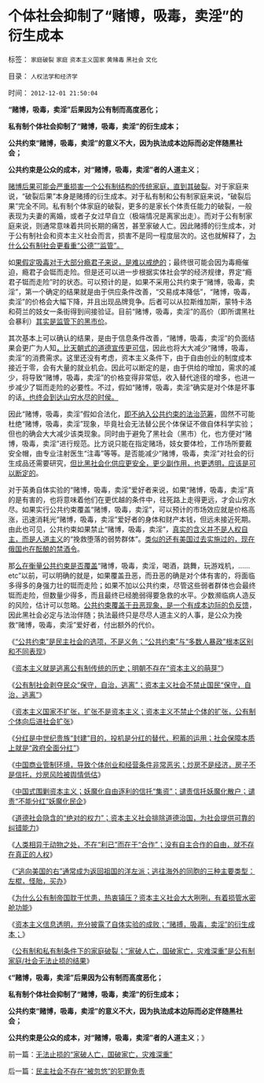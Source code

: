 # 个体社会抑制了“赌博，吸毒，卖淫”的衍生成本

标签： `家庭破裂` `家庭` `资本主义国家` `黄赌毒` `黑社会` `文化` 

目录： `人权法学和经济学`

时间： `2012-12-01 21:50:04`

**“赌博，吸毒，卖淫”后果因为公有制而高度恶化；**

**私有制个体社会抑制了“赌博，吸毒，卖淫”的衍生成本；**

**公共约束“赌博，吸毒，卖淫”的意义不大，因为执法成本边际而必定伴随黑社会；**

**公共约束是公众的成本，对“赌博，吸毒，卖淫”者的人道主义**；

[赌博后果可能会严重损害一个公有制结构的传统家庭，直到其破裂](../../../2012/11/24/道德八股的万能语法.md)。对于家庭来说，“破裂后果”本身是赌搏的衍生成本。对于私有制和公有制家庭来说，“破裂后果”完全不同。私有制个体家庭的破裂，更多的是家长个体责任能力的破裂，一般表现为夫妻的离婚，或者子女过早自立（极端情况是离家出走）。而对于公有制家庭来说，则通常意味着共同长期的痛苦，甚至家破人亡。因此赌搏的衍生成本，对于公有制社会和资本主义社会而言，损害不是同一程度层次的。这也就解释了，[为什么公有制社会更看重“公德”“监管”。](../../../2012/10/29/革命是监管的伴生物，监管制造了革命的必要性.md)

如[果假定吸毒对于大部分瘾君子来说，是难以戒绝的](../../../2012/11/25/赌徒的赌瘾类似吸毒，独裁者可能是爱国的大赌徒，.md)；最终很可能会因为毒瘾催迫，瘾君子会铤而走险。但是还可以进一步根据实体社会学的经济规律，界定“瘾君子铤而走险”时的状态。可以预计的是，如果不采用公共约束于“赌博，吸毒，卖淫”，第一个确定的结果就是由于供应条件改善，“交易成本降低”，“赌博，吸毒，卖淫”的价格会大幅下降，并且出现品牌竞争。后者可以从拉斯维加斯，蒙特卡洛和荷兰的妓女一条街得到间接验证。目前“赌博，吸毒，卖淫”的高价（即所谓黑社会暴利）[其实是监管下的黑市价](../../../2012/7/23/黑市的合理性和利润形成；.md)。

其次基本上可以确认的结果，是由于信息条件改善，“赌博，吸毒，卖淫”的负面结果会更广为人知[，比天朝式的道德宣传更可信](../../../2011/11/8/民主是正确的，洗脑就是不可能的.md)，因此也将大大减少“赌博，吸毒，卖淫”的消费需求。这里还没有考虑，资本主义条件下，由于自由创业的制度成本接近于零，会有大量的就业机会。因此可以断定的是，由于供给的增加，需求的减少，将导致“赌博，吸毒，卖淫”的价格变得非常低，收入替代途径的增多，也进一步减少了铤而走险的必要性。不过，假如“赌博，吸毒，卖淫”确实是对个体是坏事的话[，也终会到达山穷水尽的时侯。](../../../2012/11/25/民主与“极端自由主义／极端个人主义”的区别.md)

因此“赌博，吸毒，卖淫”假如合法化，[即不纳入公共约束的法治范筹](../../../2010/10/4/黑社会和黑社会行为和打黑的本质.md)，固然不可能杜绝“赌博，吸毒，卖淫”现象，毕竟社会无法替公民个体保证不做自体科学实验；但也的确会大大减少该类现象。同时由于避免了黑社会（黑市）化，也方便对“赌博，吸毒，卖淫”进行规范。比方说只能在指定赌场，妓女要体检，工作场所要戴安全帽，由专业注射医生“注毒”等等。是否能减少“赌博，吸毒，卖淫”对社会的衍生成品还需要研究，[但比黑社会化供应更安全，更少副作用，也更透明，应该是可以断定的](../../../2010/7/21/不要搞道德“治法”.md)。

对于英勇自体实验的“赌博，吸毒，卖淫”爱好者来说，如果“赌博，吸毒，卖淫”真的是有害的，也将意味着他们在更优越的条件中，往死路上走得更远，才会山穷水尽。如果实行公共约束覆盖“赌博，吸毒，卖淫”，可以预计的市场效应就是价格高涨，迅速消耗光“赌博，吸毒，卖淫”爱好者的身体和财产本钱，但远未接近死期。由此也可见，公共约束如果禁止“赌博，吸毒，卖淫”，[真实的含义并不是人权自主，而是人道主义](../../../2009/10/29/人道不是人权；人道主义和低人权社会的关系.md)的“挽救堕落的弱势群体”。[类似的还有美国过去实施过的，现在俄国也在酝酿的禁酒令](../../../2011/5/19/美国宪法荒唐缔造黑社会黄金时代.md)。

那[么在衡量公共约束是否覆盖](../../../2012/11/27/资本主义就是逃离公有制传统的历史.md)“赌博，吸毒，卖淫，喝酒，跳舞，玩游戏机，……etc”以前，可以明确的就是，如果覆盖丑恶，而丑恶的确是对个体有害的，将面临多得多的身强力壮的铤而走险；如果不加以公共约束，尽管这些弱者群体也会最终铤而走险，但数量少得多，而且最终已经脆弱得要急救的水平。少数濒临病人造反的风险，估计可以忽略。[公共约束覆盖于丑恶现象，是一个有成本边际的负反馈](../../../2011/5/18/法办黑社会.md)，因此黑社会必定与法治伴随；执法最终只是尽尽人道主义的人事，是公众为挽救“赌博，吸毒，卖淫”爱好者，付出额外的代价。

《[“公共约束”是民主社会的选项，不是义务；“公共约束”与“多数人暴政”根本区别和不同表现](../../../2012/11/26/“公共约束”与“多数人暴政”根本区别和不同表现.md)》

《[资本主义就是逃离公有制传统的历史；明朝不存在“资本主义的萌芽”](../../../2012/11/27/资本主义就是逃离公有制传统的历史.md)》

《[公有制社会剥夺民众“保守，自治，逃离”；资本主义社会不禁止国民“保守，自治，逃离”](../../../2012/11/27/社会主义就是逃离市场经济的尝试.md)》

《[资本主义国家不扩张，扩张不是资本主义；资本主义不禁止个体的扩张，公有制个体向后进社会扩张](../../../2012/11/27/“做人”不容易！希特勒斯大林的帮凶，是怎么炼成的？.md)》

《[分红是中世纪贵族“封建”目的，投机是分红的替代，积蓄的运用；社会保障本质上就是“政府全面分红”](../../../2012/11/28/是否让所有人坐下来，等政府分红？.md)》

《[中国商业管制环境，导致个体创业和经营条件非常恶劣；炒房不是经济，房子不是信托，炒房风险被舆情低估](../../../2012/11/28/改革难道是强制执行约翰劳的妙计？.md)》

《[中国式围剿资本主义；妖魔化自由逐利的信托“集资”；谴责信托妖魔化散户；谴责“不能分红”妖魔化民企](../../../2012/11/28/“机构化”难道是让基金代替政府，向中国人分红？.md)》

《[道德社会隐含的“绝对的权力”；资本主义社会排除道德治国，为社会提供可靠的纠错能力](../../../2012/11/29/资本主义为社会提供可靠的纠错能力.md)》

《[人类相异于动物之处，不在“利已”而在于“合作”；没有自主合作的自由，就不存在真正的人权](../../../2012/11/29/人类与动物相同之处在“利已”，相异之处在“合作”；.md)》

《[“逃向美国的右”通常成为返回祖国的洋左派；逃往海外的同胞的三种主要类型：左棍，怪胎，买办](../../../2012/11/30/资本主义不扩张，“民主外援”靠不住！.md)》

《[为什么公有制帝国耽于忧患，热衷镇压？资本主义社会大大咧咧，有着损管水密舱功能](../../../2012/11/30/资本主义社会大大咧咧，公有制国家灾难深重.md)》

《[资本主义信息透明，充分披露了自体实验的成败；“赌搏，吸毒，卖淫”的衍生成本；](../../../2012/11/30/股神操盘手多是“五无”股神，股神秘笈早就失效了.md)》

《[公有制和私有制条件下的家庭破裂；“家破人亡，国破家亡，灾难深重”是公有制家庭/社会无法止损的结果](../../../2012/12/1/无法止损的“家破人亡，国破家亡，灾难深重”.md)》

《**“赌博，吸毒，卖淫”后果因为公有制而高度恶化；**

**私有制个体社会抑制了“赌博，吸毒，卖淫”的衍生成本；**

**公共约束“赌博，吸毒，卖淫”的意义不大，因为执法成本边际而必定伴随黑社会；**

**公共约束是公众的成本，对“赌博，吸毒，卖淫”者的人道主义**；》



前一篇：[无法止损的“家破人亡，国破家亡，灾难深重”](../../../2012/12/1/无法止损的“家破人亡，国破家亡，灾难深重”.md)

后一篇：[民主社会不存在“被忽悠”的犯罪免责](../../../2012/12/1/民主社会不存在“被忽悠”的犯罪免责.md)